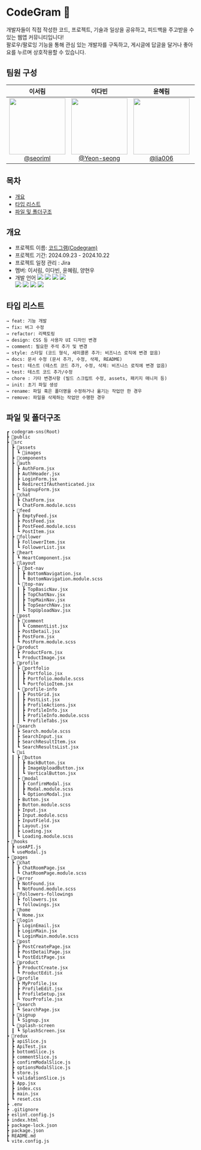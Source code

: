 # CodeGram 💬
개발자들이 직접 작성한 코드, 프로젝트, 기술과 일상을 공유하고, 피드백을 주고받을 수 있는 웹앱 커뮤니티입니다!<br>
팔로우/팔로잉 기능을 통해 관심 있는 개발자를 구독하고, 게시글에 답글을 달거나 좋아요를 누르며 상호작용할 수 있습니다.


## 팀원 구성
| **이서림** | **이다빈** | **윤혜림** | **양현우** |
| :------: |  :------: | :------: | :------: |
| [<img src="https://ifh.cc/g/X8zsd1.png" width=150 height=150> <br/>@seoriml](https://github.com/seoriml) |[<img src="https://ifh.cc/g/nryplm.jpg" width=150 height=150> <br/> @Yeon-seong](https://github.com/Yeon-seong) |[<img src="https://ifh.cc/g/X8zsd1.png" width=150 height=150> <br/> @lia006](https://github.com/lia006) |[<img src="https://ifh.cc/g/X8zsd1.png" width=150 height=150> <br/> @yhwoooo](https://github.com/yhwoooo) |

## 목차
- [개요](#개요)
- [타입 리스트](#타입-리스트)
- [파일 및 폴더구조](#파일-및-폴더구조)

## 개요
- 프로젝트 이름: [코드그램(Codegram)](https://codegram-sns.vercel.app/)
- 프로젝트 기간: 2024.09.23 - 2024.10.22
- 프로젝트 일정 관리 : Jira
- 멤버: 이서림, 이다빈, 윤혜림, 양현우
- 개발 언어
  <!-- HTML5 아이콘 배지 -->
  <img src="https://img.shields.io/badge/HTML5-E34F26?style=for-the-badge&logo=html5&logoColor=white"/>
  <!-- CSS3 아이콘 배지 -->
  <img src="https://img.shields.io/badge/CSS3-1572B6?style=for-the-badge&logo=CSS3&logoColor=white">
  <!-- JavaScript 아이콘 배지 -->
  <img src="https://img.shields.io/badge/JavaScript-F7DF1E?style=for-the-badge&logo=JavaScript&logoColor=white"/>
  <!-- React.js 아이콘 배지 -->
  <img src="https://img.shields.io/badge/React.js-20232A?style=for-the-badge&logo=react&logoColor=61DAFB"/><br>
  <!-- Redux 아이콘 배지 -->
  <img src="https://img.shields.io/badge/Redux-764ABC?style=for-the-badge&logo=Redux&logoColor=white" />
  <!-- Sass 아이콘 배지 -->
  <img src="https://img.shields.io/badge/Sass-CC6699?style=for-the-badge&logo=Sass&logoColor=white" />
  <!-- Node.js 아이콘 배지 -->
  <img src="https://img.shields.io/badge/Node.js-43853D?style=for-the-badge&logo=node.js&logoColor=white"/>
  <!-- Vite 아이콘 배지 -->
  <img src="https://img.shields.io/badge/Vite-646CFF?style=for-the-badge&logo=Vite&logoColor=white" />

<!-- ## 명명 규칙
변수 및 함수 클래스
- 변수: camelCase (예: userName, postCount)
- 함수: camelCase (예: fetchUserData, handleSubmit)
- 클래스 및 ID: camelCase
### 상수
- UPPER_SNAKE_CASE (예: MAX_LENGTH, API_URL) -->


## 타입 리스트
```
→ feat: 기능 개발
→ fix: 버그 수정
→ refactor: 리팩토링
→ design: CSS 등 사용자 UI 디자인 변경
→ comment: 필요한 주석 추가 및 변경
→ style: 스타일 (코드 형식, 세미콜론 추가: 비즈니스 로직에 변경 없음)
→ docs: 문서 수정 (문서 추가, 수정, 삭제, README)
→ test: 테스트 (테스트 코드 추가, 수정, 삭제: 비즈니스 로직에 변경 없음)
→ test: 테스트 코드 추가/수정
→ chore : 기타 변경사항 (빌드 스크립트 수정, assets, 패키지 매니저 등)
→ init: 초기 파일 생성
→ rename: 파일 혹은 폴더명을 수정하거나 옮기는 작업만 한 경우
→ remove: 파일을 삭제하는 작업만 수행한 경우
```

<!-- ## 컴포넌트 구성
UI 컴포넌트
- Button: 여러 유형의 버튼을 위한 공통 컴포넌트
- Modal: 모달 공통 컴포넌트
- Input: 텍스트 입력, 체크박스, 라디오 버튼 공통 컴포넌트
- Loading: 페이지 로딩 시 나타나는 로딩 컴포넌트

### 폼 컴포넌트
- LoginForm: 로그인 입력 필드 및 버튼
- SignupForm: 회원가입 입력 필드 및 버튼
- PostForm: 게시글 작성을 위한 입력 필드 및 버튼


### 페이지별 컴포넌트
각 페이지에 필요한 컴포넌트를 별도의 폴더로 구성하여 관련 기능을 묶음.

### 재사용 가능한 훅
useAPI: API 호출 관리 훅 (fetch와 async/await를 사용하여 API를 관리하는 훅)
useModal: 모달 상태 관리를 위한 훅

## API 호출 규칙
훅을 통해 API 호출의 로직을 중앙에서 관리
로딩 상태 및 오류 처리를 통일
컴포넌트는 훅을 호출하여 필요한 API 데이터를 손쉽게 가져도록 함

## 브랜치 전략
main 브랜치: 배포 가능한 안정 버전이 포함된 브랜치.
develop 브랜치: 기능 개발이 끝나면 이 브랜치에 병합.
기능별 브랜치: 새로운 기능을 추가할 때마다 feature/기능이름 브랜치를 생성해 작업.

## 코드 리뷰 및 병합 프로세스
모든 팀원은 개발 브랜치에서 기능별로 자신이 작업한 부분을 pull request (PR)로 제출
팀원 전원이 해당 PR을 검토하고 문제가 없을 시 승인
승인된 PR은 develop 브랜치에 병합하여 통합 테스트 진행
테스트 완료 후 main 브랜치에 병합하여 실제 배포 -->


## 파일 및 폴더구조
```
┏ codegram-sns(Root)
┣ 📂public
┣ 📂src
┃ ┣ 📂assets
┃ ┃ ┗ 📂images
┃ ┣ 📂components
┃ ┣ 📂auth
┃ ┃ ┣ AuthForm.jsx
┃ ┃ ┣ AuthHeader.jsx
┃ ┃ ┣ LoginForm.jsx
┃ ┃ ┣ RedirectIfAuthenticated.jsx
┃ ┃ ┗ SignupForm.jsx
┃ ┣ 📂chat
┃ ┃ ┣ ChatForm.jsx
┃ ┃ ┗ ChatForm.module.scss
┃ ┣ 📂feed
┃ ┃ ┣ EmptyFeed.jsx
┃ ┃ ┣ PostFeed.jsx
┃ ┃ ┣ PostFeed.module.scss
┃ ┃ ┗ PostItem.jsx
┃ ┣ 📂follower
┃ ┃ ┣ FollowerItem.jsx
┃ ┃ ┗ FollowerList.jsx
┃ ┣ 📂heart
┃ ┃ ┗ HeartComponent.jsx
┃ ┣ 📂layout
┃ ┃ ┣ 📂bot-nav
┃ ┃ ┃ ┣ BottomNavigation.jsx
┃ ┃ ┃ ┗ BottomNavigation.module.scss
┃ ┃ ┗ 📂top-nav
┃ ┃ ┃ ┣ TopBasicNav.jsx
┃ ┃ ┃ ┣ TopChatNav.jsx
┃ ┃ ┃ ┣ TopMainNav.jsx
┃ ┃ ┃ ┣ TopSearchNav.jsx
┃ ┃ ┃ ┗ TopUploadNav.jsx
┃ ┣ 📂post
┃ ┃ ┣ 📂comment
┃ ┃ ┃ ┗ CommentList.jsx
┃ ┃ ┣ PostDetail.jsx
┃ ┃ ┣ PostForm.jsx
┃ ┃ ┗ PostForm.module.scss
┃ ┣ 📂product
┃ ┃ ┣ ProductForm.jsx
┃ ┃ ┗ ProductImage.jsx
┃ ┣ 📂profile
┃ ┃ ┣ 📂portfolio
┃ ┃ ┃ ┣ Portfolio.jsx
┃ ┃ ┃ ┣ Portfolio.module.scss
┃ ┃ ┃ ┗ PortfolioItem.jsx
┃ ┃ ┗ 📂profile-info
┃ ┃ ┃ ┣ PostGrid.jsx
┃ ┃ ┃ ┣ PostList.jsx
┃ ┃ ┃ ┣ ProfileActions.jsx
┃ ┃ ┃ ┣ ProfileInfo.jsx
┃ ┃ ┃ ┣ ProfileInfo.module.scss
┃ ┃ ┃ ┗ ProfileTabs.jsx
┃ ┣ 📂search
┃ ┃ ┣ Search.module.scss
┃ ┃ ┣ SearchInput.jsx
┃ ┃ ┣ SearchResultItem.jsx
┃ ┃ ┗ SearchResultsList.jsx
┃ ┗ 📂ui
┃ ┃ ┣ 📂button
┃ ┃ ┃ ┣ BackButton.jsx
┃ ┃ ┃ ┣ ImageUploadButton.jsx
┃ ┃ ┃ ┗ VerticalButton.jsx
┃ ┃ ┣ 📂modal
┃ ┃ ┃ ┣ ConfirmModal.jsx
┃ ┃ ┃ ┣ Modal.module.scss
┃ ┃ ┃ ┗ OptionsModal.jsx
┃ ┃ ┣ Button.jsx
┃ ┃ ┣ Button.module.scss
┃ ┃ ┣ Input.jsx
┃ ┃ ┣ Input.module.scss
┃ ┃ ┣ InputField.jsx
┃ ┃ ┣ Layout.jsx
┃ ┃ ┣ Loading.jsx
┃ ┃ ┗ Loading.module.scss
┣ 📂hooks
┃ ┣ useAPI.js
┃ ┗ useModal.js
┣ 📂pages
┃ ┣ 📂chat
┃ ┃ ┣ ChatRoomPage.jsx
┃ ┃ ┗ ChatRoomPage.module.scss
┃ ┣ 📂error
┃ ┃ ┣ NotFound.jsx
┃ ┃ ┗ NotFound.module.scss
┃ ┣ 📂followers-followings
┃ ┃ ┣ followers.jsx
┃ ┃ ┗ followings.jsx
┃ ┣ 📂home
┃ ┃ ┗ Home.jsx
┃ ┣ 📂login
┃ ┃ ┣ LoginEmail.jsx
┃ ┃ ┣ LoginMain.jsx
┃ ┃ ┗ LoginMain.module.scss
┃ ┣ 📂post
┃ ┃ ┣ PostCreatePage.jsx
┃ ┃ ┣ PostDetailPage.jsx
┃ ┃ ┗ PostEditPage.jsx
┃ ┣ 📂product
┃ ┃ ┣ ProductCreate.jsx
┃ ┃ ┗ ProductEdit.jsx
┃ ┣ 📂profile
┃ ┃ ┣ MyProfile.jsx
┃ ┃ ┣ ProfileEdit.jsx
┃ ┃ ┣ ProfileSetup.jsx
┃ ┃ ┗ YourProfile.jsx
┃ ┣ 📂search
┃ ┃ ┗ SearchPage.jsx
┃ ┣ 📂signup
┃ ┃ ┗ Signup.jsx
┃ ┗ 📂splash-screen
┃ ┃ ┗ SplashScreen.jsx
┣ 📂redux
┃ ┣ apiSlice.js
┃ ┣ ApiTest.jsx
┃ ┣ bottomSlice.js
┃ ┣ commentSlice.js
┃ ┣ confirmModalSlice.js
┃ ┣ optionsModalSlice.js
┃ ┣ store.js
┃ ┗ validationSlice.js
┃ ┣ App.jsx
┃ ┣ index.css
┃ ┣ main.jsx
┃ ┗ reset.css
┣ .env
┣ .gitignore
┣ eslint.config.js
┣ index.html
┣ package-lock.json
┣ package.json
┣ README.md
┗ vite.config.js
```